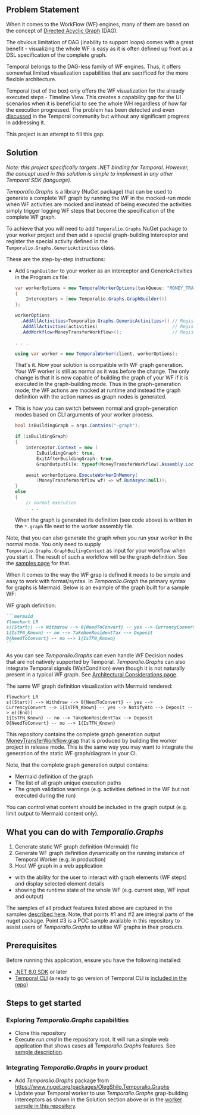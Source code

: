 ## Problem Statement

When it comes to the WorkFlow (WF) engines, many of them are based on the concept of [Directed Acyclic Graph](https://en.wikipedia.org/wiki/Directed_acyclic_graph) (DAG). 

The obvious limitation of DAG (inability to support loops) comes with a great benefit - visualizing the whole WF is easy as it is often defined up front as a DSL specification of the complete graph.

Temporal belongs to the DAG-less family of WF engines. Thus, it offers somewhat limited visualization capabilities that are sacrificed for the more flexible architecture.  

Temporal (out of the box) only offers the WF visualization for the already executed steps - Timeline View. This creates a capability gap for the UI scenarios when it is beneficial to see the whole WH regardless of how far the execution progressed. The problem has been detected and even [discussed](https://community.temporal.io/t/see-workflow-as-a-dag/2010) in the Temporal community but without any significant progress in addressing it. 

This project is an attempt to fill this gap.

## Solution
_Note: this project specifically targets .NET binding for Temporal. However, the concept used in this solution is simple to implement in any other Temporal SDK (language)._

_Temporalio.Graphs_ is a library (NuGet package) that can be used to generate a complete WF graph by running the WF in the mocked-run mode when WF activities are mocked and instead of being executed the activities simply  trigger logging WF steps that become the specification of the complete WF graph.

To achieve that you will need to add `Temporalio.Graphs` NuGet package to your worker project and then add a special graph-building interceptor and register the special activity defined in the `Temporalio.Graphs.GenericActivities` class.

These are the step-by-step instructions:

- Add `GraphBuilder` to your worker as an interceptor and GenericActivities in the Program.cs file:
  
  ```c#
  var workerOptions = new TemporalWorkerOptions(taskQueue: "MONEY_TRANSFER_TASK_QUEUE")
  {
      Interceptors = [new Temporalio.Graphs.GraphBuilder()]
  };
  
  workerOptions
    .AddAllActivities<Temporalio.Graphs.GenericActivities>() // Register graph "assistance" activity 
    .AddAllActivities(activities)                            // Register your activities
    .AddWorkflow<MoneyTransferWorkflow>();                   // Register your workflow

  . . .
  
  using var worker = new TemporalWorker(client, workerOptions);
  ```
  
    That's it. Now your solution is compatible with WF graph generation. Your WF worker is still as normal as it was before the change. The only change is that it is now capable of building the graph of your WF if it is executed in the graph-building mode. Thus in the graph-generation mode, the WF actions are mocked at runtime and instead the graph definition with the action names as graph nodes is generated. 

- This is how you can switch between normal and graph-generation modes based on CLI arguments of your worker process.

  ```c#
  bool isBuildingGraph = args.Contains("-graph");

  if (isBuildingGraph)
  {
      interceptor.Context = new (
          IsBuildingGraph: true,
          ExitAfterBuildingGraph: true,
          GraphOutputFile: typeof(MoneyTransferWorkflow).Assembly.Location.ChangeExtension(".graph"));

      await workerOptions.ExecuteWorkerInMemory(
          (MoneyTransferWorkflow wf) => wf.RunAsync(null));
  }
  else
  {
      // normal execution
      . . .
  ```

  When the graph is generated its definition (see code above) is written in the `*.graph` file next to the worker assembly file.

Note, that you can also generate the graph when you run your worker in the normal mode. You only need to supply `Temporalio.Graphs.GraphBuilingContext` as input for your workflow when you start it. The result of such a workflow will be the graph definition. See the [samples page](https://github.com/oleg-shilo/Temporalio.Graphs/wiki/Samples#moneytransfer-graph-client) for that.

When it comes to the way the WF grap is defined it needs to be simple and easy to work with format/syntax. In _Temporalio.Graph_ the primary syntax for graphs is Mermaid. Below is an example of the graph built for a sample WF:

WF graph definition:

   ````markdown
   ```mermaid
   flowchart LR
   s((Start)) --> Withdraw --> 0{NeedToConvert} -- yes --> CurrencyConvert --> 1{IsTFN_Known} -- yes --> NotifyAto --> Deposit --> e((End))
   1{IsTFN_Known} -- no --> TakeNonResidentTax --> Deposit
   0{NeedToConvert} -- no --> 1{IsTFN_Known}
   ```
   ````

As you can see _Temporalio.Graphs_ can even handle WF Decision nodes that are not natively supported by Temporal. _Temporalio.Graphs_ can also integrate Temporal signals (WaitCondition) even though it is not naturally present in a typical WF graph. See [Architectural Considerations page](https://github.com/oleg-shilo/Temporalio.Graphs/wiki/Architectural-Considerations#decision-nodes).

The same WF graph definition visualization with Mermaid rendered:

   ```mermaid
   flowchart LR
   s((Start)) --> Withdraw --> 0{NeedToConvert} -- yes --> CurrencyConvert --> 1{IsTFN_Known} -- yes --> NotifyAto --> Deposit --> e((End))
   1{IsTFN_Known} -- no --> TakeNonResidentTax --> Deposit
   0{NeedToConvert} -- no --> 1{IsTFN_Known}
   ```  

This repository contains the complete graph generation output [MoneyTransferWorkflow.grap](https://github.com/oleg-shilo/Temporalio.Graphs/blob/main/Samples/MoneyTransferWorker/MoneyTransferWorkflow.graph) that is produced by building the worker project in release mode. This is the same way you may want to integrate the generation of the static WF graph/diagram in your CI. 

Note, that the complete graph generation output contains: 
- Mermaid definition of the graph
- The list of all graph unique execution paths
- The graph validation warnings (e.g. activities defined in the WF but not executed during the run)

You can control what content should be included in the graph output (e.g. limit output to Mermaid content only).

## What you can do with _Temporalio.Graphs_

1. Generate static WF graph definition (Mermaid) file 
2. Generate WF graph definition dynamically on the running instance of Temporal Worker (e.g. in production)  
3. Host WF graph in a web application 
  - with the ability for the user to interact with graph elements (WF steps) and display selected element details   
  - showing the runtime state of the whole WF (e.g. current step, WF input and output)  

The samples of all product features listed above are captured in the samples [described here](https://github.com/oleg-shilo/Temporalio.Graphs/wiki/Samples).
Note, that points #1 and #2 are integral parts of the nuget package. Point #3 is a POC sample available in this repository to assist users of _Temporalio.Graphs_ to utilise WF graphs in their products. 

## Prerequisites

Before running this application, ensure you have the following installed:

* [.NET 8.0 SDK](https://dotnet.microsoft.com/en-us/download/dotnet/8.0) or later
* [Temporal CLI](https://learn.temporal.io/getting_started/dotnet/dev_environment/) (a ready to go version of Temporal CLI is [included in the repo](https://github.com/oleg-shilo/Temporalio.Graphs/tree/v1.0.0.0/Samples/MoneyTransfer.Graph.Client/temporal.cli))

## Steps to get started

### Exploring _Temporalio.Graphs_ capabilities

- Clone this repository
- Execute _run.cmd_ in the repository root. It will run a simple web application that shows cases all _Temporalio.Graphs_ features. See [sample description](https://github.com/oleg-shilo/Temporalio.Graphs/wiki/Samples#moneytransfer-graph-client). 

### Integrating _Temporalio.Graphs_ in yourv product

- Add _Temporalio.Graphs_ package from https://www.nuget.org/packages/OlegShilo.Temporalio.Graphs 
- Update your Temporal worker to use _Temporalio.Graphs_ grap-building interceptors as shown in the Solution section above or in the [worker sample in this repository](https://github.com/oleg-shilo/Temporalio.Graphs/blob/main/Samples/MoneyTransferWorker/Program.cs).
